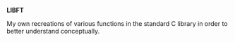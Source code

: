<b> LIBFT </b>

My own recreations of various functions in the standard C library in order to better understand conceptually. 
